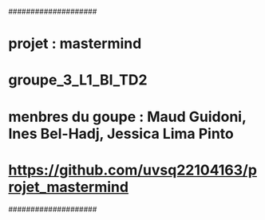 ####################
# projet : mastermind
# groupe_3_L1_BI_TD2  
# menbres du goupe : Maud Guidoni, Ines Bel-Hadj, Jessica Lima Pinto
# https://github.com/uvsq22104163/projet_mastermind
####################